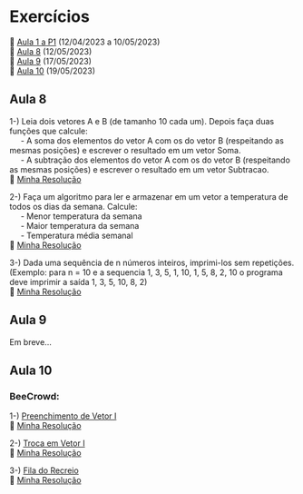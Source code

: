 # Exercícios
🔸 [Aula 1 a P1](https://github.com/Assaoka/Minha-Jornada-de-Aprendizado-em-C/tree/main/Exerc%C3%ADcios%20P1) (12/04/2023 a 10/05/2023)
<br>🔹 [Aula 8](https://github.com/Assaoka/Minha-Jornada-de-Aprendizado-em-C/blob/main/Exerc%C3%ADcios%20(P2).md#aula-8) (12/05/2023)
<br>🔹 [Aula 9](https://github.com/Assaoka/Minha-Jornada-de-Aprendizado-em-C/blob/main/Exerc%C3%ADcios%20(P2).md#aula-9) (17/05/2023)
<br>🔹 [Aula 10](https://github.com/Assaoka/Minha-Jornada-de-Aprendizado-em-C/blob/main/Exerc%C3%ADcios%20(P2).md#aula-10) (19/05/2023)



## Aula 8
1-) Leia dois vetores A e B (de tamanho 10 cada um).  Depois faça duas funções que calcule:
<br>&nbsp;&nbsp;&nbsp;&nbsp;&nbsp;- A soma dos elementos do vetor A com os do vetor B (respeitando as mesmas posições) e escrever  o resultado em um vetor Soma.
<br>&nbsp;&nbsp;&nbsp;&nbsp;&nbsp;- A subtração dos elementos do vetor A com os do vetor B (respeitando as mesmas posições) e escrever  o resultado em um vetor Subtracao.
<br>🔹 [Minha Resolução](https://github.com/Assaoka/Minha-Jornada-de-Aprendizado-em-C/blob/main/Exerc%C3%ADcios%20P2/Aula8_Ex1_JoaoAssaoka.c)

2-) Faça um algoritmo para ler e armazenar em um vetor a temperatura de todos os dias da semana. Calcule:
<br>&nbsp;&nbsp;&nbsp;&nbsp;&nbsp;- Menor temperatura da semana
<br>&nbsp;&nbsp;&nbsp;&nbsp;&nbsp;- Maior temperatura da semana
<br>&nbsp;&nbsp;&nbsp;&nbsp;&nbsp;- Temperatura média semanal
<br>🔹 [Minha Resolução](https://github.com/Assaoka/Minha-Jornada-de-Aprendizado-em-C/blob/main/Exerc%C3%ADcios%20P2/Aula8_Ex2_JoaoAssaoka.c)

3-) Dada uma sequência de n números inteiros, imprimi-los sem repetições. (Exemplo: para n = 10 e a sequencia 1, 3, 5, 1, 10, 1, 5, 8, 2, 10 o programa deve imprimir a saída 1, 3, 5, 10, 8, 2)
<br>🔹 [Minha Resolução](https://github.com/Assaoka/Minha-Jornada-de-Aprendizado-em-C/blob/main/Exerc%C3%ADcios%20P2/Aula8_Ex3_JoaoAssaoka.c)



## Aula 9
Em breve...



## Aula 10
### BeeCrowd:
1-) [Preenchimento de Vetor I](https://www.beecrowd.com.br/judge/pt/problems/view/1173)
<br>🔹 [Minha Resolução](https://github.com/Assaoka/Minha-Jornada-de-Aprendizado-em-C/blob/main/Exerc%C3%ADcios%20P2/Aula10_Ex1_JoaoAssaoka.c)

2-) [Troca em Vetor I](https://www.beecrowd.com.br/judge/pt/problems/view/1175)
<br>🔹 [Minha Resolução](https://github.com/Assaoka/Minha-Jornada-de-Aprendizado-em-C/blob/main/Exerc%C3%ADcios%20P2/Aula10_Ex2_JoaoAssaoka.c)

3-) [Fila do Recreio](https://www.beecrowd.com.br/judge/pt/problems/view/1548)
<br>🔹 [Minha Resolução](https://github.com/Assaoka/Minha-Jornada-de-Aprendizado-em-C/blob/main/Exerc%C3%ADcios%20P2/Aula10_Ex3_JoaoAssaoka.c)

